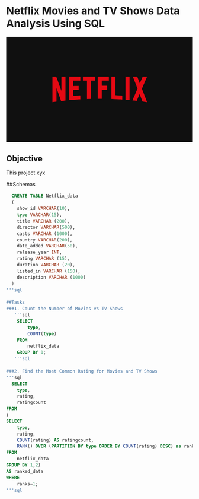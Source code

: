   # Netflix Movies and TV Shows Data Analysis Using SQL
![Netflix_logo](https://github.com/Pradhnya1209/netflix_sql_p3/blob/main/BrandAssets_Logos_01-Wordmark.jpg)
## Objective
This project xyx

##Schemas
```sql
  CREATE TABLE Netflix_data
  (
  	show_id VARCHAR(10),
  	type VARCHAR(15),
  	title VARCHAR (200),
  	director VARCHAR(500),
  	casts VARCHAR (1000),
  	country VARCHAR(200),
  	date_added VARCHAR(50),
  	release_year INT,
  	rating VARCHAR (15),
  	duration VARCHAR (20),
  	listed_in VARCHAR (150),
  	description VARCHAR (1000)
  )
'''sql

##Tasks
###1. Count the Number of Movies vs TV Shows
   '''sql
    SELECT
    	type,
    	COUNT(type)
    FROM
    	netflix_data
    GROUP BY 1;
   '''sql

###2. Find the Most Common Rating for Movies and TV Shows
'''sql
  SELECT
	type,
	rating,
	ratingcount
FROM
(
SELECT
	type,
	rating,
	COUNT(rating) AS ratingcount,
	RANK() OVER (PARTITION BY type ORDER BY COUNT(rating) DESC) as ranks
FROM
	netflix_data
GROUP BY 1,2)
AS ranked_data
WHERE
	ranks=1;
'''sql
